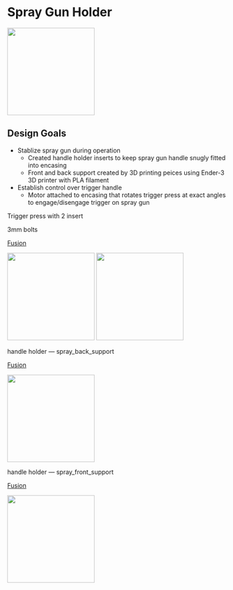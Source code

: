 # Spray Gun Holder
<img src="https://i.imgur.com/Dsu4iA6.jpg" width="200">

## Design Goals
* Stablize spray gun during operation
  * Created handle holder inserts to keep spray gun handle snugly fitted into encasing
  * Front and back support created by 3D printing peices using Ender-3 3D printer with PLA filament
* Establish control over trigger handle
  * Motor attached to encasing that rotates trigger press at exact angles to engage/disengage trigger on spray gun


Trigger press with 2 insert

3mm bolts

[Fusion](https://a360.co/2qdF6o9)

<img src="https://imgur.com/4iCIMp8.jpg" width="200">

<img src="https://imgur.com/PLCjnaO.jpg" width="200">

handle holder — spray_back_support

[Fusion](https://a360.co/32H2Jmt)

<img src="https://imgur.com/gK6uO00.jpg" width="200">

handle holder — spray_front_support

[Fusion](https://a360.co/2NJBYti)

<img src="https://imgur.com/bFa2jcc.jpg" width="200">
